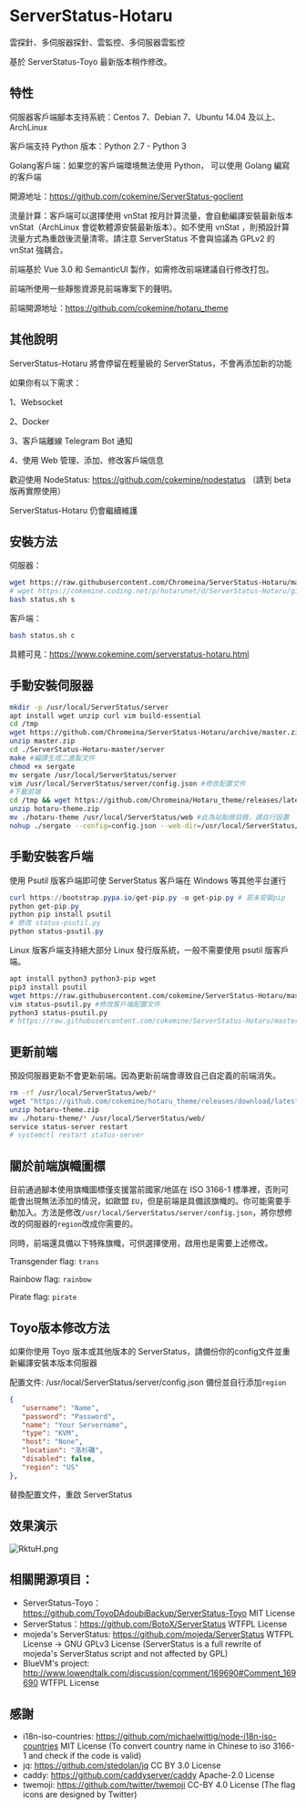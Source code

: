 # ServerStatus-Hotaru

雲探針、多伺服器探針、雲監控、多伺服器雲監控

基於 ServerStatus-Toyo 最新版本稍作修改。

## 特性

伺服器客戶端腳本支持系統：Centos 7、Debian 7、Ubuntu 14.04 及以上、ArchLinux

客戶端支持 Python 版本：Python 2.7 - Python 3

Golang客戶端：如果您的客戶端環境無法使用 Python， 可以使用 Golang 編寫的客戶端

開源地址：https://github.com/cokemine/ServerStatus-goclient

流量計算：客戶端可以選擇使用 vnStat 按月計算流量，會自動編譯安裝最新版本vnStat（ArchLinux 會從軟體源安裝最新版本）。如不使用 vnStat ，則預設計算流量方式為重啟後流量清零。請注意 ServerStatus 不會與協議為 GPLv2 的 vnStat 強耦合。

前端基於 Vue 3.0 和 SemanticUI 製作，如需修改前端建議自行修改打包。

前端所使用一些靜態資源見前端專案下的聲明。

前端開源地址：https://github.com/cokemine/hotaru_theme

## 其他說明

ServerStatus-Hotaru 將會停留在輕量級的 ServerStatus，不會再添加新的功能

如果你有以下需求：

1、Websocket

2、Docker

3、客戶端離線 Telegram Bot 通知

4、使用 Web 管理、添加、修改客戶端信息

歡迎使用 NodeStatus: https://github.com/cokemine/nodestatus （請到 beta 版再實際使用）

ServerStatus-Hotaru 仍會繼續維護

## 安裝方法

伺服器：

```bash
wget https://raw.githubusercontent.com/Chromeina/ServerStatus-Hotaru/master/status.sh
# wget https://cokemine.coding.net/p/hotarunet/d/ServerStatus-Hotaru/git/raw/master/status.sh 若伺服器位於中國大陸建議選擇Coding.net倉庫
bash status.sh s
```

客戶端：

```bash
bash status.sh c
```

具體可見：https://www.cokemine.com/serverstatus-hotaru.html

## 手動安裝伺服器

```bash
mkdir -p /usr/local/ServerStatus/server
apt install wget unzip curl vim build-essential
cd /tmp
wget https://github.com/Chromeina/ServerStatus-Hotaru/archive/master.zip
unzip master.zip
cd ./ServerStatus-Hotaru-master/server
make #編譯生成二進製文件
chmod +x sergate
mv sergate /usr/local/ServerStatus/server
vim /usr/local/ServerStatus/server/config.json #修改配置文件 
#下載前端
cd /tmp && wget https://github.com/Chromeina/Hotaru_theme/releases/latest/download/hotaru-theme.zip
unzip hotaru-theme.zip
mv ./hotaru-theme /usr/local/ServerStatus/web #此為站點根目錄，請自行設置
nohup ./sergate --config=config.json --web-dir=/usr/local/ServerStatus/web --port=35601 > /tmp/serverstatus_server.log 2>&1 & #預設端口 35601
```

## 手動安裝客戶端

使用 Psutil 版客戶端即可使 ServerStatus 客戶端在 Windows 等其他平台運行

```powershell
curl https://bootstrap.pypa.io/get-pip.py -o get-pip.py # 若未安裝pip
python get-pip.py
python pip install psutil
# 修改 status-psutil.py
python status-psutil.py
```

Linux 版客戶端支持絕大部分 Linux 發行版系統，一般不需要使用 psutil 版客戶端。

```bash
apt install python3 python3-pip wget
pip3 install psutil
wget https://raw.githubusercontent.com/cokemine/ServerStatus-Hotaru/master/clients/status-psutil.py
vim status-psutil.py #修改客戶端配置文件
python3 status-psutil.py
# https://raw.githubusercontent.com/cokemine/ServerStatus-Hotaru/master/clients/status-client.py 預設版本無需 psutil 依賴
```

## 更新前端

預設伺服器更新不會更新前端。因為更新前端會導致自己自定義的前端消失。

```bash
rm -rf /usr/local/ServerStatus/web/*
wget "https://github.com/cokemine/hotaru_theme/releases/download/latest/hotaru-theme.zip"
unzip hotaru-theme.zip
mv ./hotaru-theme/* /usr/local/ServerStatus/web/
service status-server restart
# systemctl restart status-server
```

## 關於前端旗幟圖標

目前通過腳本使用旗幟圖標僅支援當前國家/地區在 ISO 3166-1 標準裡，否則可能會出現無法添加的情況，如歐盟 `EU`，但是前端是具備該旗幟的。你可能需要手動加入。方法是修改`/usr/local/ServerStatus/server/config.json`，將你想修改的伺服器的`region`改成你需要的。

同時，前端還具備以下特殊旗幟，可供選擇使用，啟用也是需要上述修改。

Transgender flag: `trans`

Rainbow flag: `rainbow`

Pirate flag: `pirate`

## Toyo版本修改方法

如果你使用 Toyo 版本或其他版本的 ServerStatus，請備份你的config文件並重新編譯安裝本版本伺服器

配置文件: /usr/local/ServerStatus/server/config.json 備份並自行添加`region`

```json
{
   "username": "Name",
   "password": "Password",
   "name": "Your Servername",
   "type": "KVM",
   "host": "None",
   "location": "洛杉磯",
   "disabled": false,
   "region": "US"
},
```

替換配置文件，重啟 ServerStatus

## 效果演示

![RktuH.png](https://img.ams1.imgbed.xyz/2021/09/02/xbuk1.png)

## 相關開源項目：

* ServerStatus-Toyo：https://github.com/ToyoDAdoubiBackup/ServerStatus-Toyo MIT License
* ServerStatus：https://github.com/BotoX/ServerStatus WTFPL License
* mojeda's ServerStatus: https://github.com/mojeda/ServerStatus WTFPL License -> GNU GPLv3 License (ServerStatus is a full rewrite of mojeda's ServerStatus script and not affected by GPL)
* BlueVM's project: http://www.lowendtalk.com/discussion/comment/169690#Comment_169690 WTFPL License

## 感謝

* i18n-iso-countries: https://github.com/michaelwittig/node-i18n-iso-countries MIT License (To convert country name in Chinese to iso 3166-1 and check if the code is valid)
* jq: https://github.com/stedolan/jq CC BY 3.0 License
* caddy: https://github.com/caddyserver/caddy Apache-2.0 License
* twemoji: https://github.com/twitter/twemoji CC-BY 4.0 License (The flag icons are designed by Twitter)
